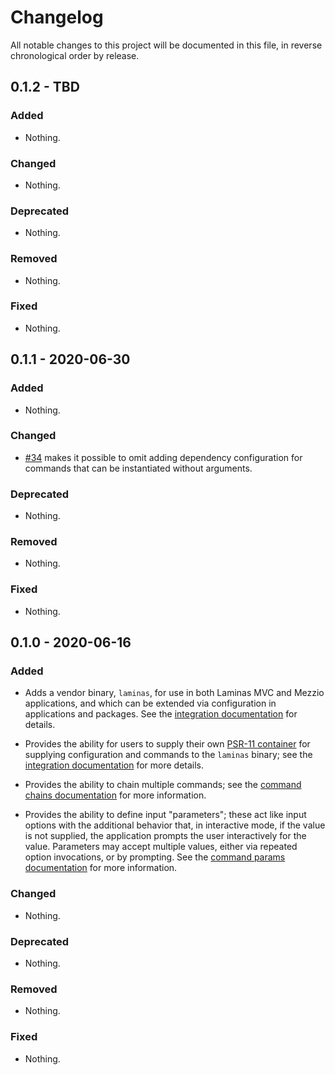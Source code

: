# Changelog

All notable changes to this project will be documented in this file, in reverse chronological order by release.

## 0.1.2 - TBD

### Added

- Nothing.

### Changed

- Nothing.

### Deprecated

- Nothing.

### Removed

- Nothing.

### Fixed

- Nothing.

## 0.1.1 - 2020-06-30

### Added

- Nothing.

### Changed

- [#34](https://github.com/laminas/laminas-cli/pull/34) makes it possible to omit adding dependency configuration for commands that can be instantiated without arguments.

### Deprecated

- Nothing.

### Removed

- Nothing.

### Fixed

- Nothing.

## 0.1.0 - 2020-06-16

### Added

- Adds a vendor binary, `laminas`, for use in both Laminas MVC and Mezzio applications, and which can be extended via configuration in applications and packages. See the [integration documentation](https://docs.laminas.dev/laminas-cli/intro/#integrating-in-components) for details.  

- Provides the ability for users to supply their own [PSR-11 container](https://www.php-fig.org/psr/psr-11/) for supplying configuration and commands to the `laminas` binary; see the [integration documentation](https://docs.laminas.dev/laminas-cli/intro/#integration-in-other-applications) for more details.

- Provides the ability to chain multiple commands; see the [command chains documentation](https://docs.laminas.dev/laminas-cli/command-chains/) for more information.

- Provides the ability to define input "parameters"; these act like input options with the additional behavior that, in interactive mode, if the value is not supplied, the application prompts the user interactively for the value.  Parameters may accept multiple values, either via repeated option invocations, or by prompting. See the [command params documentation](https://docs.laminas.dev/laminas-cli/command-params/) for more information.

### Changed

- Nothing.

### Deprecated

- Nothing.

### Removed

- Nothing.

### Fixed

- Nothing.
